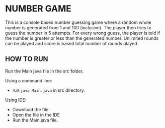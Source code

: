 # NUMBER GAME
This is a console based number guessing game where a random whole number is generated from 1 and 100 (inclusive). The player then tries to guess the number in 5 attempts. For every wrong guess, the player is told if the number is greater or less than the generated number. Unlimited rounds can be played and score is based total number of rounds played.

## HOW TO RUN
Run the Main java file in the src folder.

Using a command line:
- run `java Main.java` in src directory.

Using IDE:
- Download the file
- Open the file in the IDE
- Run the Main.java file.